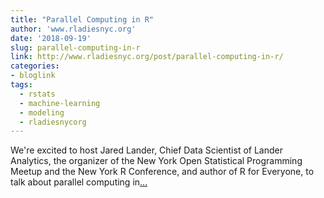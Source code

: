 ```yaml
---
title: "Parallel Computing in R"
author: 'www.rladiesnyc.org'
date: '2018-09-19'
slug: parallel-computing-in-r
link: http://www.rladiesnyc.org/post/parallel-computing-in-r/
categories:
- bloglink
tags:
  - rstats
  - machine-learning
  - modeling
  - rladiesnycorg
---
```


We're excited to host Jared Lander, Chief Data Scientist of Lander Analytics, the organizer of the New York Open Statistical Programming Meetup and the New York R Conference, and author of R for Everyone, to talk about parallel computing in[... <i class="fas fa-external-link-alt"></i>](http://www.rladiesnyc.org/post/parallel-computing-in-r/)

